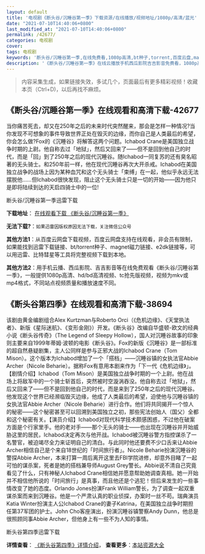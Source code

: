 ```yaml
---
layout: default
title: '电视剧《断头谷/沉睡谷第一季》下载资源/在线播放/视频地址/1080p/高清/蓝光'
date: "2021-07-10T14:40:06+0800"
last_modified_at: "2021-07-10T14:40:06+0800"
permalink: /42677/
categories: 电视剧
cover:
tags: 电视剧
keywords: '断头谷/沉睡谷第一季,在线免费看,1080p高清,bt种子,torrent,百度云盘,magnet,磁力链,迅雷下载资源'
description: '《断头谷/沉睡谷第一季》在线云播放手机西瓜影院吉吉影音免费看，1080p高清bd/hd未删减完整版和tc抢先枪版，mkv/mp4格式，附带bt/torrent种子、magnet/磁力链、百度云盘、网盘资源迅雷下载链接'
---
```


>内容采集生成，如果链接失效，多试几个，页面最后有更多精彩视频！收藏本页（Ctrl+D)，以后再找不麻烦。


## 《断头谷/沉睡谷第一季》在线观看和高清下载-42677

当你痛苦死去，却又在250年之后的未来时代突然醒来，那会是怎样一种情况?当你发现不可想象的事件导致世界正处在毁灭的边缘，而你自己是人类最后的希望，你会怎么做?Fox的《沉睡谷》将解答这两个问题。Ichabod Crane是美国独立战争时期的上尉。他自称去过「地狱」，然后又回来了——但不是回到他自己的时代，而是「回」到了250年之后的现代沉睡谷。随Ichabod一同复苏的还有臭名昭著的无头骑士。和250年前一样，他在现代沉睡谷再次大开杀戒。Ichabod在美国独立战争的战场上因为某种血咒和这个无头骑士「束缚」在一起，他似乎永远无法摆脱他……但Ichabod很快发现，阻止这个无头骑士只是一切的开始&mdash;—因为他只是即将陆续到达的天启四骑士中的一位!


断头谷/沉睡谷第一季迅雷下载

**下载地址**： [在线观看下载 《断头谷/沉睡谷第一季》](https://www.993dy.com//vod-detail-id-9350.html) 


**无法下载?**：`如果迅雷因版权原因无法下载，关注微信公众号 `

**其他方法1**：从百度云网盘下载视频，百度云网盘支持在线观看，非会员有限制，如果能找到迅雷下载链接、bt/torrent种子、magnet磁力链接、e2dk链接等，可以用迅雷、比特彗星等工具将完整视频下载到本地。

**其他方法2**：用手机云播、西瓜影院、吉吉影音等在线免费观看《断头谷/沉睡谷第一季》，一般提供1080p高清、hd/bd高清视频、tc抢先版视频，视频为mkv或mp4格式，不同站点视频质量和播放速度不同。


## 《断头谷第四季》在线观看和高清下载-38694

该剧由黄金编剧组合Alex Kurtzman与Roberto Orci（《危机边缘》、《天堂执法者》、新版《星际迷航》、《变形金刚》）开发。《断头谷》改编自华盛顿-欧文的经典小说《断头谷传奇》（The Legend of Sleepy Hollow），国人对沉睡谷故事的印象则主要来自1999年蒂姆·波顿的电影《断头谷》。Fox的新版《沉睡谷》是一部标准的超自然悬疑剧集，主人公同样是参与正邪大战的Ichabod Crane（Tom Mison）。这个版本为Ichabod增加了一个「搭档」——沉睡谷镇的女执法官Abbie Archer（Nicole Beharie）。据称Fox有意用本剧来作为「下一代《危机边缘》」。【剧情介绍】Ichabod（Tom Mison）是美国独立战争时期的一个上尉。他在战场上将敌军中的一个骑士斩首后，突然被时空漩涡吞没。他自称去过「地狱」，然后又回来了——但不是回到他自己的时代，而是来到了250年之后的现代沉睡谷。他发现这个世界已经濒临毁灭边缘，他成了人类最后的希望，迫使他与沉睡谷镇的女执法官Abbie Archer（Nicole Beharie）进行合作。他们将共同揭开一个惊人的秘密——这个秘密甚至可以回溯到美国独立之初，那些宪法创始人（国父）全都和这个秘密有关。【演员介绍】Ichabod对现代科学技术颇感困惑，不过他在破案方面是个行家里手。他的老对手——那个无头的骑士——也出现在沉睡谷并开始威胁这里的居民，Ichabod决定再次与他开战。Ichabod被沉睡谷警方指控谋杀了一名警官，被迫竭尽全力来证明自己的清白。与此同时他还要费不少口舌来让Abbie Archer相信自己是个来自18世纪的「时间旅行者」。Nicole Beharie扮演沉睡谷的警探Abbie Archer，本来打算一周后离开这里去FBI学院进修，却意外目睹了一起可怕的谋杀案，死者是她的搭档兼导师August Grey警长。Abbie说不清自己究竟看见了什么，只有神秘人Ichabod Crane相信她并愿意帮助她调查真相。她一开始并不相信他所说的「时间旅行」是真事，而且他还是个逃犯！但后来发生的一些事情改变了她的态度。Orlando Jones扮演Frank William警长，为了调查一起双重谋杀案而来到沉睡谷。他是一个严肃认真的职业侦探，办案时一丝不苟。瑞典演员Katia Winter扮演主人公Ichabod Crane的妻子Katrina，在美国独立战争时期担任第37军团的护士。John Cho客座演出，扮演沉睡谷镇警察Andy Dunn，他总是很照顾同事Abbie Archer，但他身上有一些不为人知的事情。


断头谷第四季迅雷下载

**详情查看**： [《断头谷第四季》详情介绍](/movie/38694/)， **查看更多**：[本站资源大全](/movie/t/all/)

